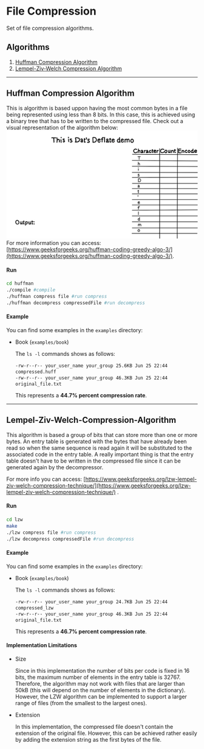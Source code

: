 # File Compression
Set of file compression algorithms.

## Algorithms
1. [Huffman Compression Algorithm](#huffman-compression-algorithm)
2. [Lempel-Ziv-Welch Compression Algorithm](#lempel-ziv-welch-compression-algorithm)

---

## Huffman Compression Algorithm
This is algorithm is based uppon having the most common bytes in a file being represented using less than 8 bits. In this case, this is achieved using a binary tree that has to be written to the compressed file. Check out a visual representation of the algorithm below:
![Huffman Compression](media/huffman-compression-algorithm.gif)
For more information you can access: [https://www.geeksforgeeks.org/huffman-coding-greedy-algo-3/](https://www.geeksforgeeks.org/huffman-coding-greedy-algo-3/).

#### Run
```sh
cd huffman
./compile #compile
./huffman compress file #run compress
./huffman decompress compressedFile #run decompress
```

#### Example
You can find some examples in the ```examples``` directory:
- Book (```examples/book```)

	The ```ls -l``` commands shows as follows:
	```
	-rw-r--r-- your_user_name your_group 25.6KB Jun 25 22:44 compressed.huff
	-rw-r--r-- your_user_name your_group 46.3KB Jun 25 22:44 original_file.txt
	```
	This represents a **44.7% percent compression rate**.

---

## Lempel-Ziv-Welch-Compression-Algorithm
This algorithm is based a group of bits that can store more than one or more bytes. An entry table is generated with the bytes that have already been read so when the same sequence is read again it will be substituted to the associated code in the entry table. A really important thing is that the entry table doesn't have to be written in the compressed file since it can be generated again by the decompressor.

For more info you can access: [https://www.geeksforgeeks.org/lzw-lempel-ziv-welch-compression-technique/](https://www.geeksforgeeks.org/lzw-lempel-ziv-welch-compression-technique/) .

#### Run
```sh
cd lzw
make
./lzw compress file #run compress
./lzw decompress compressedFile #run decompress
```

#### Example
You can find some examples in the ```examples``` directory:
- Book (```examples/book```)

	The ```ls -l``` commands shows as follows:
	```
	-rw-r--r-- your_user_name your_group 24.7KB Jun 25 22:44 compressed_lzw
	-rw-r--r-- your_user_name your_group 46.3KB Jun 25 22:44 original_file.txt
	```
	This represents a **46.7% percent compression rate**.

#### Implementation Limitations
- Size
  
  Since in this implementation the number of bits per code is fixed in 16 bits, the maximum number of elements in the entry table is 32767. Therefore, the algorithm may not work with files that are larger than 50kB (this will depend on the number of elements in the dictionary). However, the LZW algorithm can be implemented to support a larger range of files (from the smallest to the largest ones).

- Extension
  
  In this implementation, the compressed file doesn't contain the extension of the original file. However, this can be achieved rather easily by adding the extension string as the first bytes of the file.

